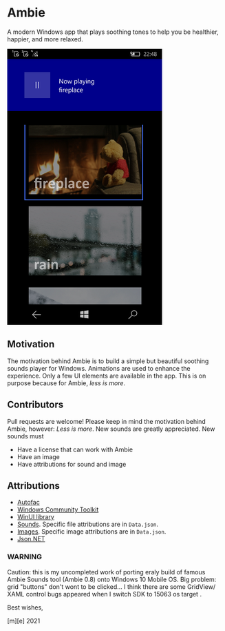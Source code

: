 # Ambie

A modern Windows app that plays soothing tones to help you be healthier, happier, and more relaxed.

![](images/shot1.png)

## Motivation

The motivation behind Ambie is to build a simple but beautiful soothing sounds player for Windows. Animations are used to enhance the experience. Only a few UI elements are available in the app. This is on purpose because for Ambie, _less is more_.

## Contributors

Pull requests are welcome! Please keep in mind the motivation behind Ambie, however: _Less is more_. New sounds are greatly appreciated. New sounds must
- Have a license that can work with Ambie
- Have an image
- Have attributions for sound and image

## Attributions
- [Autofac](https://autofac.org/)
- [Windows Community Toolkit](https://github.com/windows-toolkit/WindowsCommunityToolkit)
- [WinUI library](aka.ms/winui/github)
- [Sounds](https://freesound.org). Specific file attributions are in `Data.json`.
- [Images](https://unsplash.com/). Specific image attributions are in `Data.json`.
- [Json.NET](https://github.com/JamesNK/Newtonsoft.Json)

### WARNING

Caution: this is my uncompleted work of porting eraly build of famous Ambie Sounds tool (Ambie 0.8) onto Windows 10 Mobile OS. Big problem: grid "buttons" don't wont to be clicked... 
I think there are some GridView/ XAML control bugs appeared when I switch SDK to 15063 os target .

Best wishes,

  [m][e] 2021
